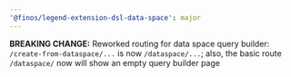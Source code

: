 ```yaml
---
'@finos/legend-extension-dsl-data-space': major
---
```


**BREAKING CHANGE:** Reworked routing for data space query builder: `/create-from-dataspace/...` is now `/dataspace/...`; also, the basic route `/dataspace/` now will show an empty query builder page
